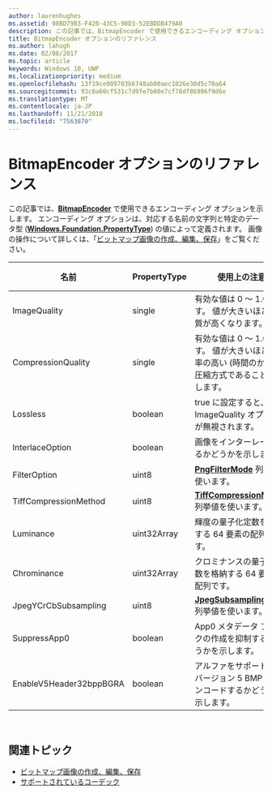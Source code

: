 ```yaml
---
author: laurenhughes
ms.assetid: 98BD79B3-F420-43C5-98D3-52EBDDB479A0
description: この記事では、BitmapEncoder で使用できるエンコーディング オプションを示します。
title: BitmapEncoder オプションのリファレンス
ms.author: lahugh
ms.date: 02/08/2017
ms.topic: article
keywords: Windows 10, UWP
ms.localizationpriority: medium
ms.openlocfilehash: 13f19ce909703b6748ab00aec1026e30d5c70a64
ms.sourcegitcommit: 93c0a60cf531c7d9fe7b00e7cf78df86906f9d6e
ms.translationtype: MT
ms.contentlocale: ja-JP
ms.lasthandoff: 11/21/2018
ms.locfileid: "7563870"
---
```

# <a name="bitmapencoder-options-reference"></a>BitmapEncoder オプションのリファレンス


この記事では、[**BitmapEncoder**](https://msdn.microsoft.com/library/windows/apps/br226206) で使用できるエンコーディング オプションを示します。 エンコーディング オプションは、対応する名前の文字列と特定のデータ型 ([**Windows.Foundation.PropertyType**](https://msdn.microsoft.com/library/windows/apps/br225871)) の値によって定義されます。 画像の操作について詳しくは、「[ビットマップ画像の作成、編集、保存](imaging.md)」をご覧ください。

| 名前                    | PropertyType | 使用上の注意                                                                                        | 有効な形式 |
|-------------------------|--------------|----------------------------------------------------------------------------------------------------|---------------|
| ImageQuality            | single       | 有効な値は 0 ～ 1.0 です。 値が大きいほど、画質が高くなります。                                 | JPEG、JPEG-XR |
| CompressionQuality      | single       | 有効な値は 0 ～ 1.0 です。 値が大きいほど、効率の高い (時間のかかる) 圧縮方式であることを示します。 | TIFF          |
| Lossless                | boolean      | true に設定すると、ImageQuality オプションが無視されます。                                        | JPEG-XR       |
| InterlaceOption         | boolean      | 画像をインターレースするかどうかを示します。                                                                    | PNG           |
| FilterOption            | uint8        | [**PngFilterMode**](https://msdn.microsoft.com/library/windows/apps/br226389) 列挙値を使います。                                | PNG           |
| TiffCompressionMethod   | uint8        | [**TiffCompressionMode**](https://msdn.microsoft.com/library/windows/apps/br226399) 列挙値を使います。                    | TIFF          |
| Luminance               | uint32Array  | 輝度の量子化定数を格納する 64 要素の配列です。                               | JPEG          |
| Chrominance             | uint32Array  | クロミナンスの量子化定数を格納する 64 要素の配列です。                             | JPEG          |
| JpegYCrCbSubsampling    | uint8        | [**JpegSubsamplingMode**](https://msdn.microsoft.com/library/windows/apps/br226386) 列挙値を使います。                    | JPEG          |
| SuppressApp0            | boolean      | App0 メタデータ ブロックの作成を抑制するかどうかを示します。                                        | JPEG          |
| EnableV5Header32bppBGRA | boolean      | アルファをサポートするバージョン 5 BMP にエンコードするかどうかを示します。                                         | BMP           |

 

## <a name="related-topics"></a>関連トピック

* [ビットマップ画像の作成、編集、保存](imaging.md)
* [サポートされているコーデック](supported-codecs.md)

 




